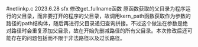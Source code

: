 #netlinkp.c  2023.6.28  sfx  修改get_fullname函数
  原函数获取的父目录为程序运行的父目录，而非要打开的程序的父目录，故调用kern_path函数获取作为参数的路径的path结构体，随后再进行父目录递归查询拼接。不过这个做法在参数是绝对路径时会重复添加父目录，故在开始先删减路径的所有父目录。本次修改后还可能存在的问题包括而不限于非法路径以及过长路径。
